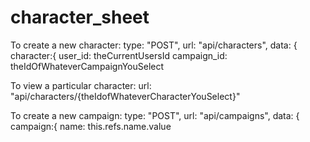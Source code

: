 # character_sheet

To create a new character:
  type: "POST",
  url: "api/characters",
  data: {
    character:{
      user_id: theCurrentUsersId
      campaign_id: theIdOfWhateverCampaignYouSelect

To view a particular character:
  url: "api/characters/{theIdofWhateverCharacterYouSelect}"

To create a new campaign:
  type: "POST",
  url: "api/campaigns",
  data: {
    campaign:{
      name: this.refs.name.value
